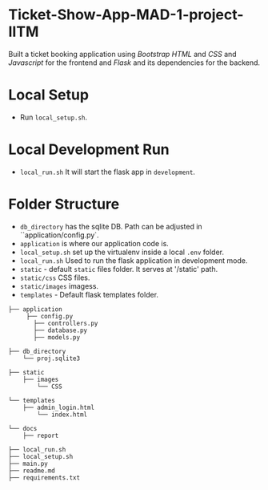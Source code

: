 # Ticket-Show-App-MAD-1-project-IITM
Built a ticket booking application using *Bootstrap HTML* and *CSS* and *Javascript* for the frontend and *Flask* and its dependencies for the backend.


# Local Setup
- Run `local_setup.sh`.


# Local Development Run
- `local_run.sh` It will start the flask app in `development`.



# Folder Structure

- `db_directory` has the sqlite DB. Path can be adjusted in ``application/config.py`.
- `application` is where our application code is.
- `local_setup.sh` set up the virtualenv inside a local `.env` folder.
- `local_run.sh`  Used to run the flask application in development mode.
- `static` - default `static` files folder. It serves at '/static' path.
- `static/css` CSS files.
- `static/images` imagess.
- `templates` - Default flask templates folder.

```
├── application
     ├── config.py
       ├── controllers.py
       ├── database.py
       ├── models.py

├── db_directory
    └── proj.sqlite3

├── static
    ├── images
    	└── CSS

└── templates
    ├── admin_login.html
    	└── index.html

└── docs
    ├── report

├── local_run.sh
├── local_setup.sh
├── main.py
├── readme.md
├── requirements.txt
```

